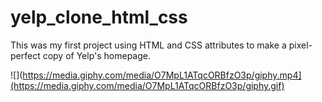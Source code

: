 # yelp_clone_html_css

This was my first project using HTML and CSS attributes to make a pixel-perfect copy of Yelp's homepage. 

![](https://media.giphy.com/media/O7MpL1ATqcORBfzO3p/giphy.mp4](https://media.giphy.com/media/O7MpL1ATqcORBfzO3p/giphy.gif)

